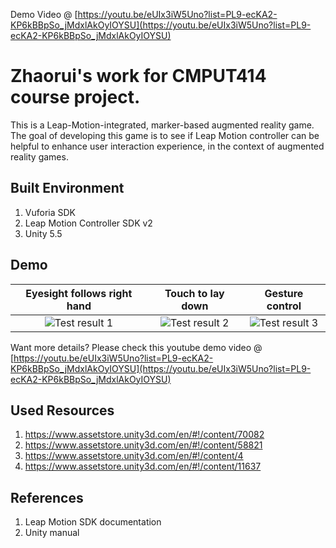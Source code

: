 Demo Video @ [https://youtu.be/eUIx3iW5Uno?list=PL9-ecKA2-KP6kBBpSo_jMdxlAkOyIOYSU](https://youtu.be/eUIx3iW5Uno?list=PL9-ecKA2-KP6kBBpSo_jMdxlAkOyIOYSU)  

# Zhaorui's work for CMPUT414 course project.
This is a Leap-Motion-integrated, marker-based augmented reality game. The goal of developing this game is to see if Leap Motion controller can be helpful to enhance user interaction experience, in the context of augmented reality games. 

## Built Environment
1. Vuforia SDK
2. Leap Motion Controller SDK v2
3. Unity 5.5

## Demo
Eyesight follows right hand             |  Touch to lay down           |  Gesture control
:-------------------------:|:-------------------------:|:-------------------------:
![](https://github.com/TeppieC/Korgi-Leap/blob/master/Demo/demo1.png "Test result 1")  |  ![](https://github.com/TeppieC/Korgi-Leap/blob/master/Demo/demo2.png "Test result 2")  |  ![](https://github.com/TeppieC/Korgi-Leap/blob/master/Demo/demo3.png "Test result 3")  

Want more details? Please check this youtube demo video @ [https://youtu.be/eUIx3iW5Uno?list=PL9-ecKA2-KP6kBBpSo_jMdxlAkOyIOYSU](https://youtu.be/eUIx3iW5Uno?list=PL9-ecKA2-KP6kBBpSo_jMdxlAkOyIOYSU)  

## Used Resources
1. https://www.assetstore.unity3d.com/en/#!/content/70082
2. https://www.assetstore.unity3d.com/en/#!/content/58821
3. https://www.assetstore.unity3d.com/en/#!/content/4
4. https://www.assetstore.unity3d.com/en/#!/content/11637 

## References
1. Leap Motion SDK documentation
2. Unity manual

